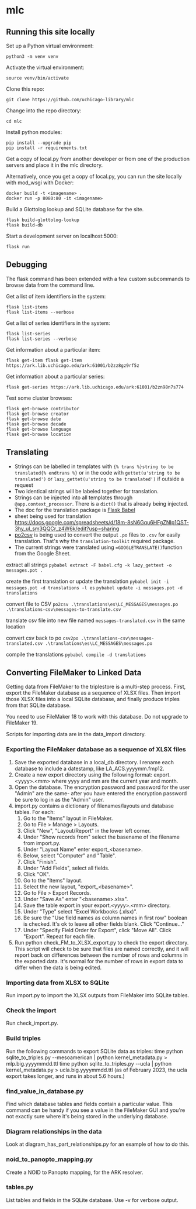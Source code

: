 # mlc

## Running this site locally

Set up a Python virtual environment:

```console
python3 -m venv venv
```

Activate the virtual environment:

```console
source venv/bin/activate
```

Clone this repo:
```console
git clone https://github.com/uchicago-library/mlc
```

Change into the repo directory:
```console
cd mlc
```

Install python modules:
```console
pip install --upgrade pip
pip install -r requirements.txt
```

Get a copy of local.py from another developer or from one of the production
servers and place it in the mlc directory.

Alternatively, once you get a copy of local.py, you can run the site locally
with mod_wsgi with Docker:
```console
docker build -t <imagename> .
docker run -p 8080:80 -it <imagename>
```

Build a Glottolog lookup and SQLite database for the site.
```console
flask build-glottolog-lookup
flask build-db
```

Start a development server on localhost:5000:
```console
flask run
```

## Debugging

The flask command has been extended with a few custom subcommands to
browse data from the command line.

Get a list of item identifiers in the system:
```console
flask list-items
flask list-items --verbose
```

Get a list of series identifiers in the system:
```console
flask list-series
flask list-series --verbose
```

Get information about a particular item:
```console
flask get-item flask get-item https://ark.lib.uchicago.edu/ark:61001/b2zz8gz9rf5z
```

Get information about a particular series:
```console
flask get-series https://ark.lib.uchicago.edu/ark:61001/b2zn98n7s774
```

Test some cluster browses:
```console
flask get-browse contributor
flask get-browse creator
flask get-browse date
flask get-browse decade
flask get-browse language
flask get-browse location
```
## Translating
- Strings can be labelled in templates with 
	`{% trans %}string to be translated{% endtrans %}`
	or in the code with	`gettet(u'string to be translated')` 
	or	`lazy_gettet(u'string to be translated')` if outside a request
- Two identical strings will be labeled together for translation.
- Strings can be injected into all templates through `@app.context_processor`. There is a `dict()` that is already being injected.
- The doc for the translation package is [Flask Babel](https://python-babel.github.io/flask-babel/)
- sheet being used for translation https://docs.google.com/spreadsheets/d/18m-8sN6Gqu6HFgZNIp1QST-3hy_ul_sm3QQCr_z4W6k/edit?usp=sharing
- [po2csv](https://docs.translatehouse.org/projects/translate-toolkit/en/latest/commands/csv2po.html) is being used to convert the output `.po` files to `.csv` for easily translation. That's why the `translation-toolkit` required package.
- The current strings were translated using `=GOOGLETRANSLATE()`function from the Google Sheet.

extract all strings
`pybabel extract -F babel.cfg -k lazy_gettext -o messages.pot .`

create the first translation or update the translation
`pybabel init -i messages.pot -d translations -l es`
`pybabel update -i messages.pot -d translations`

convert file to CSV
`po2csv .\translations\es\LC_MESSAGES\messages.po .\translations-csv\messages-to-translate.csv`

translate csv file into new file named `messages-translated.csv` in the same location

convert csv back to po 
`csv2po .\translations-csv\messages-translated.csv .\translations\es\LC_MESSAGES\messages.po`

compile the translations
`pybabel compile -d translations`

## Converting FileMaker to Linked Data

Getting data from FileMaker to the triplestore is a multi-step process. First, export the FileMaker database as a sequence of XLSX files. Then import those XLSX files into a local SQLite database, and finally produce triples from that SQLite database. 

You need to use FileMaker 18 to work with this database. Do not upgrade to FileMaker 19. 

Scripts for importing data are in the data_import directory.

### Exporting the FileMaker database as a sequence of XLSX files

1. Save the exported database in a local_db directory. I rename each database
   to include a datestamp, like LA_ACS.yyyymm.fmp12.
2. Create a new export directory using the following format:
   export.&lt;yyyy&gt;.&lt;mm&gt; where yyyy and mm are the current year and month.
3. Open the database. The encryption password and password for the user "Admin"
   are the same- after you have entered the encryption password be sure to 
   log in as the "Admin" user.
4. import.py contains a dictionary of filenames/layouts and database tables. For each:
    1. Go to the "Items" layout in FileMaker.
    2. Go to File > Manage > Layouts.
    3. Click "New", "Layout/Report" in the lower left corner. 
    4. Under "Show records from" select the basename of the filename from
       import.py.
    5. Under "Layout Name" enter export_&lt;basename&gt;. 
    6. Below, select "Computer" and "Table". 
    7. Click "Finish". 
    8. Under "Add Fields", select all fields. 
    9. Click "OK". 
    10. Go to the "Items" layout.
    11. Select the new layout, "export_&lt;basename&gt;". 
    12. Go to File > Export Records. 
    13. Under "Save As" enter "&lt;basename&gt;.xlsx". 
    14. Save the table export in your export.&lt;yyyy&gt;.&lt;mm&gt; directory.
    15. Under "Type" select "Excel Workbooks (.xlsx)". 
    16. Be sure the "Use field names as column names in first row" boolean is
       checked. It's ok to leave all other fields blank. Click "Continue..."
    17. Under "Specify Field Order for Export", click "Move All". Click "Export".
       Repeat for each file. 
5. Run python check_FM_to_XLSX_export.py to check the export directory.
   This script will check to be sure that files are named correctly, and it
   will report back on differences between the number of rows and columns in
   the exported data. It's normal for the number of rows in export data to
   differ when the data is being edited.

### Importing data from XLSX to SQLite
Run import.py to import the XLSX outputs from FileMaker into SQLite tables.

### Check the import
Run check_import.py. 

### Build triples
Run the following commands to export SQLite data as triples:
time python sqlite_to_triples.py --mesoamerican | python kernel_metadata.py > mlp.big.yyyymmdd.ttl
time python sqlite_to_triples.py --ucla | python kernel_metadata.py > ucla.big.yyyymmdd.ttl
(as of February 2023, the ucla export takes longer, and runs in about 5.6 hours.)

### find_value_in_database.py

Find which database tables and fields contain a particular value. This command can be handy if you see a value in the FileMaker GUI and you're not exactly sure where it's being stored in the underlying database. 

### Diagram relationships in the data
Look at diagram_has_part_relationships.py for an example of how to do this. 

### noid_to_panopto_mapping.py

Create a NOID to Panopto mapping, for the ARK resolver.

### tables.py

List tables and fields in the SQLite database. Use -v for verbose output.

